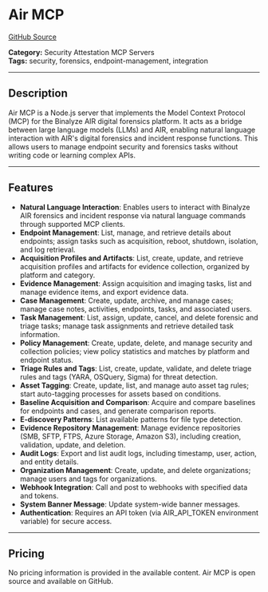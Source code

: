# Air MCP

[GitHub Source](https://github.com/binalyze/air-mcp)

**Category:** Security Attestation MCP Servers  
**Tags:** security, forensics, endpoint-management, integration

---

## Description

Air MCP is a Node.js server that implements the Model Context Protocol (MCP) for the Binalyze AIR digital forensics platform. It acts as a bridge between large language models (LLMs) and AIR, enabling natural language interaction with AIR's digital forensics and incident response functions. This allows users to manage endpoint security and forensics tasks without writing code or learning complex APIs.

---

## Features

- **Natural Language Interaction**: Enables users to interact with Binalyze AIR forensics and incident response via natural language commands through supported MCP clients.
- **Endpoint Management**: List, manage, and retrieve details about endpoints; assign tasks such as acquisition, reboot, shutdown, isolation, and log retrieval.
- **Acquisition Profiles and Artifacts**: List, create, update, and retrieve acquisition profiles and artifacts for evidence collection, organized by platform and category.
- **Evidence Management**: Assign acquisition and imaging tasks, list and manage evidence items, and export evidence data.
- **Case Management**: Create, update, archive, and manage cases; manage case notes, activities, endpoints, tasks, and associated users.
- **Task Management**: List, assign, update, cancel, and delete forensic and triage tasks; manage task assignments and retrieve detailed task information.
- **Policy Management**: Create, update, delete, and manage security and collection policies; view policy statistics and matches by platform and endpoint status.
- **Triage Rules and Tags**: List, create, update, validate, and delete triage rules and tags (YARA, OSQuery, Sigma) for threat detection.
- **Asset Tagging**: Create, update, list, and manage auto asset tag rules; start auto-tagging processes for assets based on conditions.
- **Baseline Acquisition and Comparison**: Acquire and compare baselines for endpoints and cases, and generate comparison reports.
- **E-discovery Patterns**: List available patterns for file type detection.
- **Evidence Repository Management**: Manage evidence repositories (SMB, SFTP, FTPS, Azure Storage, Amazon S3), including creation, validation, update, and deletion.
- **Audit Logs**: Export and list audit logs, including timestamp, user, action, and entity details.
- **Organization Management**: Create, update, and delete organizations; manage users and tags for organizations.
- **Webhook Integration**: Call and post to webhooks with specified data and tokens.
- **System Banner Message**: Update system-wide banner messages.
- **Authentication**: Requires an API token (via AIR_API_TOKEN environment variable) for secure access.

---

## Pricing

No pricing information is provided in the available content. Air MCP is open source and available on GitHub.
